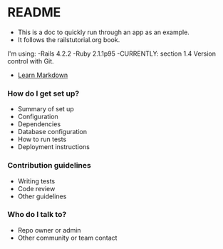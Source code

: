 # README #

* This is a doc to quickly run through an app as an example. 
* It follows the railstutorial.org book. 

I'm using:
-Rails 4.2.2
-Ruby 2.1.1p95
-CURRENTLY: section 1.4 Version control with Git. 

* [Learn Markdown](https://bitbucket.org/tutorials/markdowndemo)

### How do I get set up? ###

* Summary of set up
* Configuration
* Dependencies
* Database configuration
* How to run tests
* Deployment instructions

### Contribution guidelines ###

* Writing tests
* Code review
* Other guidelines

### Who do I talk to? ###

* Repo owner or admin
* Other community or team contact